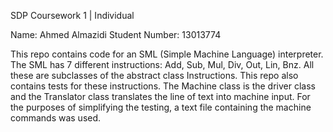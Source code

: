 SDP Coursework 1 | Individual

Name: Ahmed Almazidi  Student Number: 13013774

This repo contains code for an SML (Simple Machine Language) interpreter. The SML has 7 different instructions: Add, Sub, Mul, Div, Out, Lin, Bnz. All these are subclasses of the abstract class Instructions. This repo also contains tests for these instructions. The Machine class is the driver class and the Translator class translates the line of text into machine input. For the purposes of simplifying the testing, a text file containing the machine commands was used.
